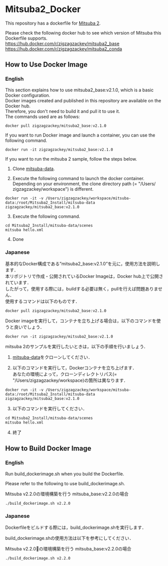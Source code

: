# Mitsuba2_Docker

This repository has a dockerfile for [Mitsuba 2](https://github.com/mitsuba-renderer/mitsuba2).

Please check the following docker hub to see which version of Mitsuba this Dockerfile supports.  
https://hub.docker.com/r/zigzagzackey/mitsuba2_base  
https://hub.docker.com/r/zigzagzackey/mitsuba2_conda  

## How to Use Docker Image

### English
This section explains how to use mitsuba2_base:v2.1.0, which is a basic Docker configuration.  
Docker images created and published in this repository are available on the Docker hub.  
Therefore, you don't need to build it and pull it to use it.  
The commands used are as follows:  
```
docker pull zigzagzackey/mitsuba2_base:v2.1.0
```

If you want to run Docker image and launch a container, you can use the following command.  
```
docker run -it zigzagzackey/mitsuba2_base:v2.1.0
```

If you want to run the mitsuba 2 sample, follow the steps below.  
1. Clone [mitsuba-data](https://github.com/mitsuba-renderer/mitsuba-data).  

2. Execute the following command to launch the docker container.  
Depending on your environment, the clone directory path (= "/Users/ zigzagzackey/workspace") is different.
```
docker run -it -v /Users/zigzagzackey/workspace/mitsuba-data:/root/Mitsuba2_Install/mitsuba-data zigzagzackey/mitsuba2_base:v2.1.0
```

3. Execute the following command.
```
cd Mitsuba2_Install/mitsuba-data/scenes
mitsuba hello.xml
```

4. Done

### Japanese

基本的なDocker構成である”mitsuba2_base:v2.1.0”を元に，使用方法を説明します．  
本リポジトリで作成・公開されているDocker Imageは，Docker hub上で公開されています．  
したがって，使用する際には，buildする必要は無く，pullを行えば問題ありません．  
使用するコマンドは以下のものです．  
```
docker pull zigzagzackey/mitsuba2_base:v2.1.0
```

Docker imageを実行して，コンテナを立ち上げる場合は，以下のコマンドを使うと良いでしょう．  
```
docker run -it zigzagzackey/mitsuba2_base:v2.1.0
```

mitsuba 2のサンプルを実行したいときは，以下の手順を行いましょう．
1. [mitsuba-data](https://github.com/mitsuba-renderer/mitsuba-data)をクローンしてください．  

2. 以下のコマンドを実行して，Dockerコンテナを立ち上げます．  
あなたの環境によって，クローンディレクトリパス(= "/Users/zigzagzackey/workspace)の箇所は異なります．
```
docker run -it -v /Users/zigzagzackey/workspace/mitsuba-data:/root/Mitsuba2_Install/mitsuba-data zigzagzackey/mitsuba2_base:v2.1.0
```

3. 以下のコマンドを実行してください．
```
cd Mitsuba2_Install/mitsuba-data/scenes
mitsuba hello.xml
```

4. 終了

## How to Build Docker Image

### English

Run build_dockerimage.sh when you build the Dockerfile.

Please refer to the following to use build_dockerimage.sh.

Mitsuba v2.2.0の環境構築を行う mitsuba_base:v2.2.0の場合
```
./build_dockerimage.sh v2.2.0
```

### Japanese

Dockerfileをビルドする際には，build_dockerimage.shを実行します．

build_dockerimage.shの使用方法は以下を参考にしてください．

Mitsuba v2.2.0の環境構築を行う mitsuba_base:v2.2.0の場合
```
./build_dockerimage.sh v2.2.0
```